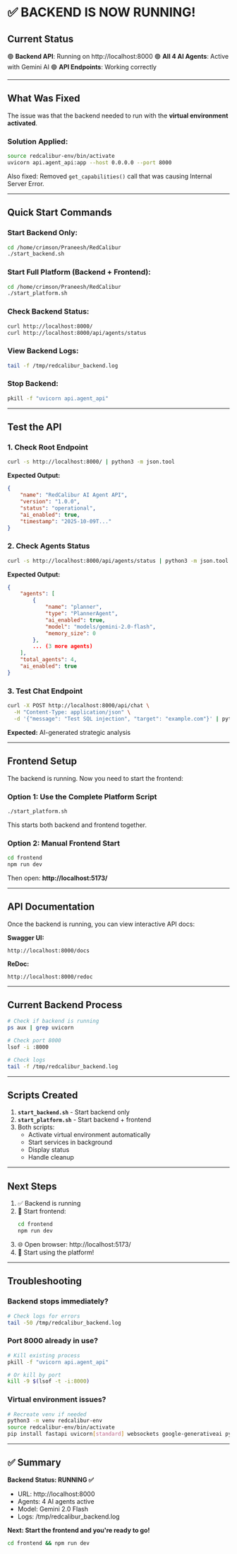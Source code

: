 # ✅ BACKEND IS NOW RUNNING!

## Current Status

🟢 **Backend API**: Running on http://localhost:8000
🟢 **All 4 AI Agents**: Active with Gemini AI
🟢 **API Endpoints**: Working correctly

---

## What Was Fixed

The issue was that the backend needed to run with the **virtual environment activated**.

### Solution Applied:
```bash
source redcalibur-env/bin/activate
uvicorn api.agent_api:app --host 0.0.0.0 --port 8000
```

Also fixed: Removed `get_capabilities()` call that was causing Internal Server Error.

---

## Quick Start Commands

### Start Backend Only:
```bash
cd /home/crimson/Praneesh/RedCalibur
./start_backend.sh
```

### Start Full Platform (Backend + Frontend):
```bash
cd /home/crimson/Praneesh/RedCalibur
./start_platform.sh
```

### Check Backend Status:
```bash
curl http://localhost:8000/
curl http://localhost:8000/api/agents/status
```

### View Backend Logs:
```bash
tail -f /tmp/redcalibur_backend.log
```

### Stop Backend:
```bash
pkill -f "uvicorn api.agent_api"
```

---

## Test the API

### 1. Check Root Endpoint
```bash
curl -s http://localhost:8000/ | python3 -m json.tool
```

**Expected Output:**
```json
{
    "name": "RedCalibur AI Agent API",
    "version": "1.0.0",
    "status": "operational",
    "ai_enabled": true,
    "timestamp": "2025-10-09T..."
}
```

### 2. Check Agents Status
```bash
curl -s http://localhost:8000/api/agents/status | python3 -m json.tool
```

**Expected Output:**
```json
{
    "agents": [
        {
            "name": "planner",
            "type": "PlannerAgent",
            "ai_enabled": true,
            "model": "models/gemini-2.0-flash",
            "memory_size": 0
        },
        ... (3 more agents)
    ],
    "total_agents": 4,
    "ai_enabled": true
}
```

### 3. Test Chat Endpoint
```bash
curl -X POST http://localhost:8000/api/chat \
  -H "Content-Type: application/json" \
  -d '{"message": "Test SQL injection", "target": "example.com"}' | python3 -m json.tool
```

**Expected:** AI-generated strategic analysis

---

## Frontend Setup

The backend is running. Now you need to start the frontend:

### Option 1: Use the Complete Platform Script
```bash
./start_platform.sh
```
This starts both backend and frontend together.

### Option 2: Manual Frontend Start
```bash
cd frontend
npm run dev
```

Then open: **http://localhost:5173/**

---

## API Documentation

Once the backend is running, you can view interactive API docs:

**Swagger UI:**
```
http://localhost:8000/docs
```

**ReDoc:**
```
http://localhost:8000/redoc
```

---

## Current Backend Process

```bash
# Check if backend is running
ps aux | grep uvicorn

# Check port 8000
lsof -i :8000

# Check logs
tail -f /tmp/redcalibur_backend.log
```

---

## Scripts Created

1. **`start_backend.sh`** - Start backend only
2. **`start_platform.sh`** - Start backend + frontend
3. Both scripts:
   - Activate virtual environment automatically
   - Start services in background
   - Display status
   - Handle cleanup

---

## Next Steps

1. ✅ Backend is running
2. 🔄 Start frontend:
   ```bash
   cd frontend
   npm run dev
   ```
3. 🌐 Open browser: http://localhost:5173/
4. 🎯 Start using the platform!

---

## Troubleshooting

### Backend stops immediately?
```bash
# Check logs for errors
tail -50 /tmp/redcalibur_backend.log
```

### Port 8000 already in use?
```bash
# Kill existing process
pkill -f "uvicorn api.agent_api"

# Or kill by port
kill -9 $(lsof -t -i:8000)
```

### Virtual environment issues?
```bash
# Recreate venv if needed
python3 -m venv redcalibur-env
source redcalibur-env/bin/activate
pip install fastapi uvicorn[standard] websockets google-generativeai python-dotenv
```

---

## ✅ Summary

**Backend Status: RUNNING ✅**
- URL: http://localhost:8000
- Agents: 4 AI agents active
- Model: Gemini 2.0 Flash
- Logs: /tmp/redcalibur_backend.log

**Next: Start the frontend and you're ready to go!**

```bash
cd frontend && npm run dev
```

